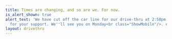 ```yaml
---
title: Times are changing, and so are we. For now.
is_alert_shown: true
alert_text: 'We have cut off the car line for our drive-thru at 2:50pm. Thank you
  for your support. We''ll see you on Monday<br class="ShowMobile"/>. #WeGotThisSeattle'
layout: drivethru
---
```


